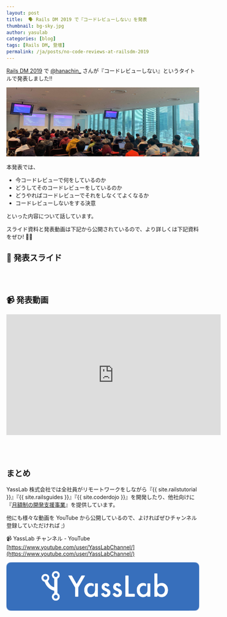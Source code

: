 ```yaml
---
layout: post
title:  🗣 Rails DM 2019 で『コードレビューしない』を発表
thumbnail: bg-sky.jpg
author: yasulab
categories: [blog]
tags: [Rails DM, 登壇]
permalink: /ja/posts/no-code-reviews-at-railsdm-2019
---
```


[Rails DM 2019](https://railsdm.github.io/) で [@hanachin_](https://twitter.com/hanachin_) さんが『コードレビューしない』というタイトルで発表しました‼️

![No Code Reviews @ Rails DM 2019](/img/posts/no-code-photo.jpg)

本発表では、

* 今コードレビューで何をしているのか
* どうしてそのコードレビューをしているのか
* どうやればコードレビューでそれをしなくてよくなるか
* コードレビューしないをする決意

といった内容について話しています。

スライド資料と発表動画は下記から公開されているので、より詳しくは下記資料をぜひ! 👀✨

## 📜 発表スライド

<div style="margin-bottom: 80px;">
  <script async class="speakerdeck-embed" data-id="f74eb8685f85480485577fe958b6fdca" data-ratio="1.77777777777778" src="//speakerdeck.com/assets/embed.js"></script>
</div>

## 📹 発表動画

<div class="video" style="margin-bottom: 80px;">
  <iframe width="560" height="315" src="https://www.youtube.com/embed/8OEnWnTASNU?rel=0&autoplay=0&showinfo=0&controls=1&fs=1&modestbranding=0" frameborder="0" allow="accelerometer; autoplay; encrypted-media; gyroscope; picture-in-picture" allowfullscreen></iframe>
</div>


## まとめ

YassLab 株式会社では全社員がリモートワークをしながら『{{ site.railstutorial }}』『{{ site.railsguides }}』『{{ site.coderdojo }}』を開発したり、他社向けに『[月額制の開発支援事業](/ja/agile)』を提供しています。

他にも様々な動画を YouTube から公開しているので、よければぜひチャンネル登録していただければ ;)

📹 YassLab チャンネル - YouTube   
[https://www.youtube.com/user/YassLabChannel/](https://www.youtube.com/user/YassLabChannel/)

[![YassLab Inc.](/img/logos/800x200.png)](/)


